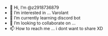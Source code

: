 - 👋 Hi, I’m @z2918736879
- 👀 I’m interested in ... Varolant
- 🌱 I’m currently learning discord bot
- 💞️ I’m looking to collaborate on ...
- 📫 How to reach me ... i dont want to share XD

<!---
z2918736879/z2918736879 is a ✨ special ✨ repository because its `README.md` (this file) appears on your GitHub profile.
You can click the Preview link to take a look at your changes.
--->

